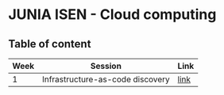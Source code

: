 # JUNIA ISEN - Cloud computing

## Table of content

| Week | Session                          | Link                                      |
| ---- | -------------------------------- | ----------------------------------------- |
| 1    | Infrastructure-as-code discovery | [link](./week-1/infra-as-code-discovery/) |

